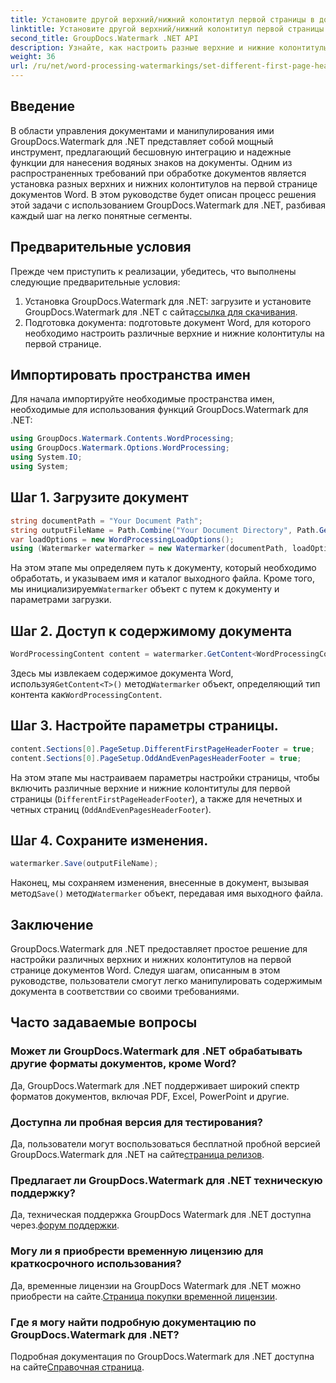 ```yaml
---
title: Установите другой верхний/нижний колонтитул первой страницы в документах Word
linktitle: Установите другой верхний/нижний колонтитул первой страницы в документах Word
second_title: GroupDocs.Watermark .NET API
description: Узнайте, как настроить разные верхние и нижние колонтитулы на первой странице документов Word с помощью GroupDocs.Watermark для .NET.
weight: 36
url: /ru/net/word-processing-watermarkings/set-different-first-page-header-footer-word-docs/
---
```

## Введение
В области управления документами и манипулирования ими GroupDocs.Watermark для .NET представляет собой мощный инструмент, предлагающий бесшовную интеграцию и надежные функции для нанесения водяных знаков на документы. Одним из распространенных требований при обработке документов является установка разных верхних и нижних колонтитулов на первой странице документов Word. В этом руководстве будет описан процесс решения этой задачи с использованием GroupDocs.Watermark для .NET, разбивая каждый шаг на легко понятные сегменты.
## Предварительные условия
Прежде чем приступить к реализации, убедитесь, что выполнены следующие предварительные условия:
1.  Установка GroupDocs.Watermark для .NET: загрузите и установите GroupDocs.Watermark для .NET с сайта[ссылка для скачивания](https://releases.groupdocs.com/Watermark/net/).
2. Подготовка документа: подготовьте документ Word, для которого необходимо настроить различные верхние и нижние колонтитулы на первой странице.

## Импортировать пространства имен
Для начала импортируйте необходимые пространства имен, необходимые для использования функций GroupDocs.Watermark для .NET:
```csharp
using GroupDocs.Watermark.Contents.WordProcessing;
using GroupDocs.Watermark.Options.WordProcessing;
using System.IO;
using System;
```
## Шаг 1. Загрузите документ
```csharp
string documentPath = "Your Document Path";
string outputFileName = Path.Combine("Your Document Directory", Path.GetFileName(documentPath));
var loadOptions = new WordProcessingLoadOptions();
using (Watermarker watermarker = new Watermarker(documentPath, loadOptions))
```
На этом этапе мы определяем путь к документу, который необходимо обработать, и указываем имя и каталог выходного файла. Кроме того, мы инициализируем`Watermarker` объект с путем к документу и параметрами загрузки.
## Шаг 2. Доступ к содержимому документа
```csharp
WordProcessingContent content = watermarker.GetContent<WordProcessingContent>();
```
 Здесь мы извлекаем содержимое документа Word, используя`GetContent<T>()` метод`Watermarker` объект, определяющий тип контента как`WordProcessingContent`.
## Шаг 3. Настройте параметры страницы.
```csharp
content.Sections[0].PageSetup.DifferentFirstPageHeaderFooter = true;
content.Sections[0].PageSetup.OddAndEvenPagesHeaderFooter = true;
```
На этом этапе мы настраиваем параметры настройки страницы, чтобы включить различные верхние и нижние колонтитулы для первой страницы (`DifferentFirstPageHeaderFooter`), а также для нечетных и четных страниц (`OddAndEvenPagesHeaderFooter`).
## Шаг 4. Сохраните изменения.
```csharp
watermarker.Save(outputFileName);
```
 Наконец, мы сохраняем изменения, внесенные в документ, вызывая метод`Save()` метод`Watermarker` объект, передавая имя выходного файла.

## Заключение
GroupDocs.Watermark для .NET предоставляет простое решение для настройки различных верхних и нижних колонтитулов на первой странице документов Word. Следуя шагам, описанным в этом руководстве, пользователи смогут легко манипулировать содержимым документа в соответствии со своими требованиями.
## Часто задаваемые вопросы
### Может ли GroupDocs.Watermark для .NET обрабатывать другие форматы документов, кроме Word?
Да, GroupDocs.Watermark для .NET поддерживает широкий спектр форматов документов, включая PDF, Excel, PowerPoint и другие.
### Доступна ли пробная версия для тестирования?
Да, пользователи могут воспользоваться бесплатной пробной версией GroupDocs.Watermark для .NET на сайте[страница релизов](https://releases.groupdocs.com/).
### Предлагает ли GroupDocs.Watermark для .NET техническую поддержку?
 Да, техническая поддержка GroupDocs Watermark для .NET доступна через.[форум поддержки](https://forum.groupdocs.com/c/watermark/19).
### Могу ли я приобрести временную лицензию для краткосрочного использования?
 Да, временные лицензии на GroupDocs Watermark для .NET можно приобрести на сайте.[Страница покупки временной лицензии](https://purchase.groupdocs.com/temporary-license/).
### Где я могу найти подробную документацию по GroupDocs.Watermark для .NET?
 Подробная документация по GroupDocs.Watermark для .NET доступна на сайте[Справочная страница](https://tutorials.groupdocs.com/Watermark/net/).